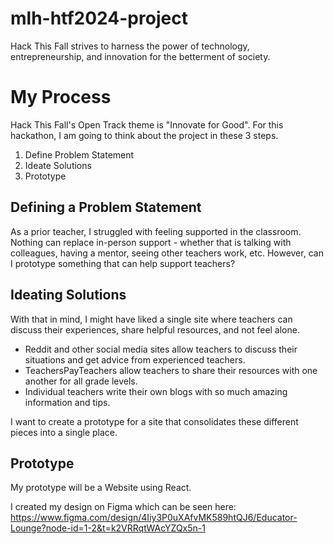 # mlh-htf2024-project
 Hack This Fall strives to harness the power of technology, entrepreneurship, and innovation for the betterment of society.

# My Process
Hack This Fall's Open Track theme is "Innovate for Good". For this hackathon, I am going to think about the project in these 3 steps.
1. Define Problem Statement
2. Ideate Solutions
3. Prototype

## Defining a Problem Statement
As a prior teacher, I struggled with feeling supported in the classroom. Nothing can replace in-person support - whether that is talking with colleagues, having a mentor, seeing other teachers work, etc. However, can I prototype something that can help support teachers?

## Ideating Solutions
With that in mind, I might have liked a single site where teachers can discuss their experiences, share helpful resources, and not feel alone. 
- Reddit and other social media sites allow teachers to discuss their situations and get advice from experienced teachers. 
- TeachersPayTeachers allow teachers to share their resources with one another for all grade levels.
- Individual teachers write their own blogs with so much amazing information and tips. 

I want to create a prototype for a site that consolidates these different pieces into a single place. 

## Prototype
My prototype will be a Website using React.

I created my design on Figma which can be seen here:
https://www.figma.com/design/4Iiy3P0uXAfvMK589htQJ6/Educator-Lounge?node-id=1-2&t=k2VRRqtWAcYZQx5n-1
